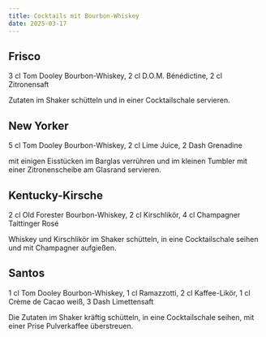 ```yaml
---
title: Cocktails mit Bourbon-Whiskey
date: 2025-03-17
---
```


## Frisco

3 cl Tom Dooley Bourbon-Whiskey, 2 cl D.O.M. Bénédictine, 2 cl Zitronensaft

Zutaten im Shaker schütteln und in einer Cocktailschale servieren.

## New Yorker

5 cl Tom Dooley Bourbon-Whiskey, 2 cl Lime Juice, 2 Dash Grenadine

mit einigen Eisstücken im Barglas verrühren und im kleinen Tumbler mit einer Zitronenscheibe am Glasrand servieren.

## Kentucky-Kirsche

2 cl Old Forester Bourbon-Whiskey, 2 cl Kirschlikör, 4 cl Champagner Taittinger Rosé

Whiskey und Kirschlikör im Shaker schütteln, in eine Cocktailschale seihen und mit Champagner aufgießen.

## Santos

1 cl Tom Dooley Bourbon-Whiskey, 1 cl Ramazzotti, 2 cl Kaffee-Likör, 1 cl Crème de Cacao weiß, 3 Dash Limettensaft

Die Zutaten im Shaker kräftig schütteln, in eine Cocktailschale seihen, mit einer Prise Pulverkaffee überstreuen.
